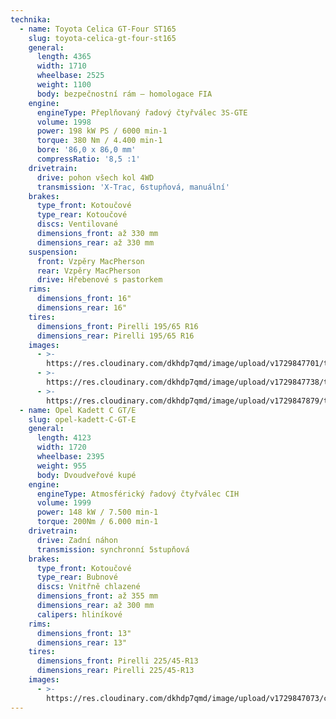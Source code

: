 ```yaml
---
technika:
  - name: Toyota Celica GT-Four ST165
    slug: toyota-celica-gt-four-st165
    general:
      length: 4365
      width: 1710
      wheelbase: 2525
      weight: 1100
      body: bezpečnostní rám – homologace FIA
    engine:
      engineType: Přeplňovaný řadový čtyřválec 3S-GTE
      volume: 1998
      power: 198 kW PS / 6000 min-1
      torque: 380 Nm / 4.400 min-1
      bore: '86,0 x 86,0 mm'
      compressRatio: '8,5 :1'
    drivetrain:
      drive: pohon všech kol 4WD
      transmission: 'X-Trac, 6stupňová, manuální'
    brakes:
      type_front: Kotoučové
      type_rear: Kotoučové
      discs: Ventilované
      dimensions_front: až 330 mm
      dimensions_rear: až 330 mm
    suspension:
      front: Vzpěry MacPherson
      rear: Vzpěry MacPherson
      drive: Hřebenové s pastorkem
    rims:
      dimensions_front: 16"
      dimensions_rear: 16"
    tires:
      dimensions_front: Pirelli 195/65 R16
      dimensions_rear: Pirelli 195/65 R16
    images:
      - >-
        https://res.cloudinary.com/dkhdp7qmd/image/upload/v1729847701/toyota_6_zukcni.webp
      - >-
        https://res.cloudinary.com/dkhdp7qmd/image/upload/v1729847738/toyota_8_uefkim.webp
      - >-
        https://res.cloudinary.com/dkhdp7qmd/image/upload/v1729847879/toyota_12_tso8wo.webp
  - name: Opel Kadett C GT/E
    slug: opel-kadett-C-GT-E
    general:
      length: 4123
      width: 1720
      wheelbase: 2395
      weight: 955
      body: Dvoudveřové kupé
    engine:
      engineType: Atmosférický řadový čtyřválec CIH
      volume: 1999
      power: 148 kW / 7.500 min-1
      torque: 200Nm / 6.000 min-1
    drivetrain:
      drive: Zadní náhon
      transmission: synchronní 5stupňová
    brakes:
      type_front: Kotoučové
      type_rear: Bubnové
      discs: Vnitřně chlazené
      dimensions_front: až 355 mm
      dimensions_rear: až 300 mm
      calipers: hliníkové
    rims:
      dimensions_front: 13"
      dimensions_rear: 13"
    tires:
      dimensions_front: Pirelli 225/45-R13
      dimensions_rear: Pirelli 225/45-R13
    images:
      - >-
        https://res.cloudinary.com/dkhdp7qmd/image/upload/v1729847073/cadet_1_kz9pjf.webp
---
```


